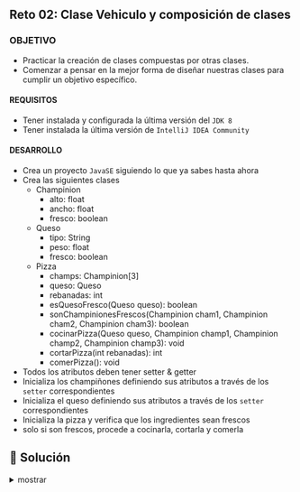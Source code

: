 ## Reto 02: Clase Vehiculo y composición de clases

### OBJETIVO 

* Practicar la creación de clases compuestas por otras clases.
* Comenzar a pensar en la mejor forma de diseñar nuestras clases para cumplir un objetivo específico.

#### REQUISITOS 

* Tener instalada y configurada la última versión del `JDK 8`
* Tener instalada la última versión de `IntelliJ IDEA Community`

#### DESARROLLO
* Crea un proyecto `JavaSE` siguiendo lo que ya sabes hasta ahora
* Crea las siguientes clases
	* Champinion
		* alto: float
		* ancho: float
		* fresco: boolean
	* Queso
		* tipo: String
		* peso: float
		* fresco: boolean
	* Pizza
		* champs: Champinion[3]
		* queso: Queso
		* rebanadas: int
		* esQuesoFresco(Queso queso): boolean
		* sonChampinionesFrescos(Champinion cham1, Champinion cham2, Champinion cham3): boolean
		* cocinarPizza(Queso queso, Champinion champ1, Champinion champ2, Champinion champ3): void
		* cortarPizza(int rebanadas): int
		* comerPizza(): void
* Todos los atributos deben tener setter & getter
* Inicializa los champiñones definiendo sus atributos a través de los `setter` correspondientes
* Inicializa el queso definiendo sus atributos a través de los `setter` correspondientes
* Inicializa la pizza y verifica que los ingredientes sean frescos 
* solo si son frescos, procede a cocinarla, cortarla y comerla

## 📝 Solución
<details>
	<summary>mostrar</summary>

Cuando tengas tu propuesta, puedes compararla con la que se propone en este directorio observando los siguientes puntos

* En la carpeta `code` está el proyecto
* En la code `src` está el código
* La clase que ejecuta el programa es `Main.java`
</details>